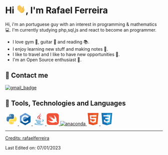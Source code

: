 <!-- ** Hello my dear, use this code <3 by rafa -->

# Hi <img src="https://raw.githubusercontent.com/ABSphreak/ABSphreak/master/gifs/Hi.gif" width="30px">, I'm Rafael Ferreira

Hi, i'm an portuguese guy with an interest in programming & mathematics 💻. I'm currently studying php,sql,js and react to become an programmer.

- I love gym 💪, guitar 🎸 and reading 📚.
- I enjoy learning new stuff and making notes 📄.
- I like to travel and I like to have new opportunities 🛫.
- I'm an Open Source enthusiast 🤠.

## 📧 Contact me

[![gmail_badge]](mailto:rafael.development.ferreira@gmail.com) 

## 🔮 Tools, Technologies and Languages

<p align="left"> <a href="https://www.python.org" target="_blank"> <img src="https://raw.githubusercontent.com/devicons/devicon/master/icons/python/python-original.svg" alt="python" width="40" height="40"/> </a> <a href="https://www.cprogramming.com/" target="_blank"> <img src="https://raw.githubusercontent.com/devicons/devicon/master/icons/c/c-original.svg" alt="c" width="40" height="40"/> </a> <a href="https://www.java.com" target="_blank"> <img src="https://raw.githubusercontent.com/devicons/devicon/master/icons/java/java-original.svg" alt="java" width="40" height="40"/> </a> <a href="https://www.apple.com/fr/swift/" target="_blank"> <img src="https://raw.githubusercontent.com/devicons/devicon/master/icons/swift/swift-original.svg" alt="swift" width="40" height="40"/> </a> <a href="https://www.anaconda.com" target="_blank"> <img src="https://raw.githubusercontent.com/simple-icons/simple-icons/develop/icons/anaconda.svg" alt="anaconda" width="40" height="40"/> </a> <a href="https://html.spec.whatwg.org" target="_blank"> <img src="https://raw.githubusercontent.com/devicons/devicon/master/icons/html5/html5-original.svg" alt="html5" width="40" height="40"/> </a> <a href="https://www.w3.org/Style/CSS/" target="_blank"> <img src="https://raw.githubusercontent.com/devicons/devicon/master/icons/css3/css3-original.svg" alt="css3" width="40" height="40"/> </a> <a href="https://www.postgresql.org" target="_blank"> </p>

<!-- ![Github stats](https://github-readme-stats.vercel.app/api?username=rafaelferreiraa&show_icons=true) -->

<!-- profile links -->
[github_profile]: https://github.com/rafaelferreiraa "Github Profile"

<!-- badges -->
[gmail_badge]: https://img.shields.io/badge/-rafael.ferreira@gmail.com%40gmail.com-red?style=flat-square&logo=Gmail&logoColor=white&link=mailto:rafael,development.ferreira@gmail.com

-----
Credits: [rafaelferreira](https://github.com/rafaelferreiraa)

Last Edited on: 07/01/2023
